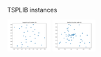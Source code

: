 TSPLIB instances

<img src="plots/bayg29.tsp.png" width="100px"> <img src="plots/berlin52.tsp.png" width="100px">
